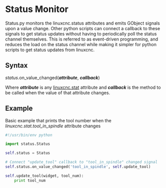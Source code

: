 # Status Monitor

Status.py monitors the linuxcnc.status attributes and emits GObject signals upon a value change. Other python scripts can connect a callback to these signals to get status updates without having to periodically poll the status channel themselves. This is referred to as event-driven programming, and reduces the load on the status channel while making it simpler for python scripts to get status updates from linuxcnc.

## Syntax

_status_.on_value_changed(_**attribute**_, _**callback**_)

Where _**attribute**_ is any [linuxcnc.stat](http://linuxcnc.org/docs/devel/html/config/python-interface.html#_linuxcnc_stat_attributes) attribute and _**callback**_ is the method to be called when the value of that attribute changes.

## Example

Basic example that prints the tool number when the _linuxcnc.stat.tool_in_spindle_ attribute changes
```python
#!/usr/bin/env python

import status.Status

self.status = Status

# Connect "update_tool" callback to "tool_in_spindle" changed signal
self.status.on_value_changed('tool_in_spindle', self.update_tool)

self.update_tool(widget, tool_num):
    print tool_num
```
